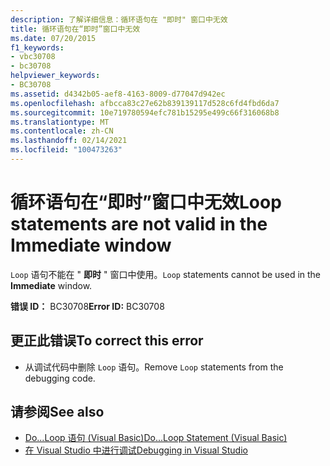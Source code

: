```yaml
---
description: 了解详细信息：循环语句在 "即时" 窗口中无效
title: 循环语句在“即时”窗口中无效
ms.date: 07/20/2015
f1_keywords:
- vbc30708
- bc30708
helpviewer_keywords:
- BC30708
ms.assetid: d4342b05-aef8-4163-8009-d77047d942ec
ms.openlocfilehash: afbcca83c27e62b839139117d528c6fd4fbd6da7
ms.sourcegitcommit: 10e719780594efc781b15295e499c66f316068b8
ms.translationtype: MT
ms.contentlocale: zh-CN
ms.lasthandoff: 02/14/2021
ms.locfileid: "100473263"
---
```

# <a name="loop-statements-are-not-valid-in-the-immediate-window"></a><span data-ttu-id="ef057-103">循环语句在“即时”窗口中无效</span><span class="sxs-lookup"><span data-stu-id="ef057-103">Loop statements are not valid in the Immediate window</span></span>

<span data-ttu-id="ef057-104">`Loop` 语句不能在 " **即时** " 窗口中使用。</span><span class="sxs-lookup"><span data-stu-id="ef057-104">`Loop` statements cannot be used in the **Immediate** window.</span></span>  
  
 <span data-ttu-id="ef057-105">**错误 ID：** BC30708</span><span class="sxs-lookup"><span data-stu-id="ef057-105">**Error ID:** BC30708</span></span>  
  
## <a name="to-correct-this-error"></a><span data-ttu-id="ef057-106">更正此错误</span><span class="sxs-lookup"><span data-stu-id="ef057-106">To correct this error</span></span>  
  
- <span data-ttu-id="ef057-107">从调试代码中删除 `Loop` 语句。</span><span class="sxs-lookup"><span data-stu-id="ef057-107">Remove `Loop` statements from the debugging code.</span></span>  
  
## <a name="see-also"></a><span data-ttu-id="ef057-108">请参阅</span><span class="sxs-lookup"><span data-stu-id="ef057-108">See also</span></span>

- [<span data-ttu-id="ef057-109">Do...Loop 语句 (Visual Basic)</span><span class="sxs-lookup"><span data-stu-id="ef057-109">Do...Loop Statement (Visual Basic)</span></span>](../language-reference/statements/do-loop-statement.md)
- [<span data-ttu-id="ef057-110">在 Visual Studio 中进行调试</span><span class="sxs-lookup"><span data-stu-id="ef057-110">Debugging in Visual Studio</span></span>](/visualstudio/debugger/debugger-feature-tour)

